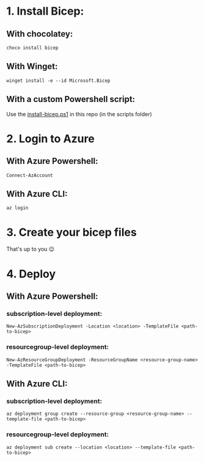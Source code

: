 # 1. Install Bicep: 

## With chocolatey:
```
choco install bicep
``` 
## With Winget:
```
winget install -e --id Microsoft.Bicep
```

## With a custom Powershell script:

Use the [install-bicep.ps1](scripts/install-bicep.ps1) in this repo (in the scripts folder)

# 2. Login to Azure

## With Azure Powershell:
```
Connect-AzAccount
``` 
## With Azure CLI:
```
az login
```

# 3. Create your bicep files

That's up to you :wink:

# 4. Deploy

## With Azure Powershell:

### subscription-level deployment:
```
New-AzSubscriptionDeployment -Location <location> -TemplateFile <path-to-bicep>
```
### resourcegroup-level deployment:
```
New-AzResourceGroupDeployment -ResourceGroupName <resource-group-name> -TemplateFile <path-to-bicep>
```
## With Azure CLI:

### subscription-level deployment:
```
az deployment group create --resource-group <resource-group-name> --template-file <path-to-bicep>
```
### resourcegroup-level deployment:
```
az deployment sub create --location <location> --template-file <path-to-bicep>
```
